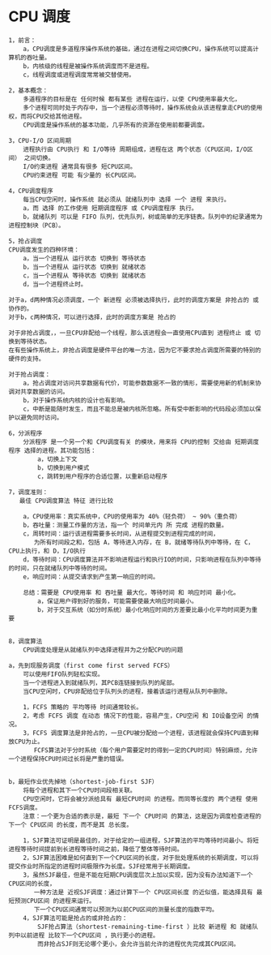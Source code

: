 # CPU 调度
    1，前言：
        a，CPU调度是多道程序操作系统的基础，通过在进程之间切换CPU，操作系统可以提高计算机的吞吐量。
        b，内核级的线程是被操作系统调度而不是进程。
        c，线程调度或进程调度常常被交替使用。

    2，基本概念：
        多道程序的目标是在 任何时候 都有某些 进程在运行，以使 CPU使用率最大化，
        多个进程可同时处于内存中，当一个进程必须等待时，操作系统会从该进程拿走CPU的使用权，而将CPU交给其他进程。
        CPU调度是操作系统的基本功能，几乎所有的资源在使用前都要调度。

    3，CPU-I/O 区间周期
        进程执行由 CPU执行 和 I/O等待 周期组成，进程在这 两个状态（CPU区间，I/O区间） 之间切换。
        I/O约束进程 通常具有很多 短CPU区间。
        CPU约束进程 可能 有少量的 长CPU区间。

    4，CPU调度程序
        每当CPU空闲时，操作系统 就必须从 就绪队列中 选择 一个 进程 来执行。
        a，而 选择 的工作使用 短期调度程序 或 CPU调度程序 执行。
        b，就绪队列 可以是 FIFO 队列，优先队列，树或简单的无序链表。队列中的纪录通常为进程控制块（PCB）。

    5，抢占调度
    CPU调度发生的四种环境：
        a，当一个进程从 运行状态 切换到 等待状态
        b，当一个进程从 运行状态 切换到 就绪状态
        c，当一个进程从 等待状态 切换到 就绪状态
        d，当一个进程终止时。

    对于a，d两种情况必须调度，一个 新进程 必须被选择执行，此时的调度方案是 非抢占的 或 协作的。
    对于b，c两种情况，可以进行选择，此时的调度方案是 抢占的

    对于非抢占调度，，一旦CPU非配给一个线程，那么该进程会一直使用CPU直到 进程终止 或 切换到等待状态。
    在有些操作系统上，非抢占调度是硬件平台的唯一方法，因为它不要求抢占调度所需要的特别的硬件的支持。

    对于抢占调度：
        a，抢占调度对访问共享数据有代价，可能参数数据不一致的情形，需要使用新的机制来协调对共享数据的访问。
        b，对于操作系统内核的设计也有影响。
        c，中断是能随时发生，而且不能总是被内核所忽略。所有受中断影响的代码段必须加以保护以避免同时访问。

    6，分派程序
        分派程序 是一个另一个和 CPU调度有关 的模块，用来将 CPU的控制 交给由 短期调度程序 选择的进程。其功能包括：
            a，切换上下文
            b，切换到用户模式
            c，跳转到用户程序的合适位置，以重新启动程序

    7，调度准则：
       最佳 CPU调度算法 特征 进行比较

        a，CPU使用率：真实系统中，CPU的使用率为 40%（轻负荷） ~ 90%（重负荷）
        b，吞吐量：测量工作量的方法，指一个 时间单元内 所 完成 进程的数量。
        c，周转时间：运行该进程需要多长时间，从进程提交到进程完成的时间，
           为所有时间段之和，包括 A，等待进入内存，在 B，就绪等待队列中等待，在 C，CPU上执行，和 D，I/O执行
        d，等待时间：CPU调度算法并不影响进程运行和执行IO的时间，只影响进程在队列中等待的时间，只在就绪队列中等待的时间。
        e，响应时间：从提交请求到产生第一响应的时间。

        总结：需要是 CPU使用率 和 吞吐量 最大化，等待时间 和 响应时间 最小化。
            a，保证用户得到好的服务，可能需要使最大响应时间最小。
            b，对于交互系统（如分时系统）最小化响应时间的方差要比最小化平均时间更为重要


    8，调度算法
        CPU调度处理是从就绪队列中选择进程并为之分配CPU的问题

    a，先到现服务调度（first come first served FCFS）
        可以使用FIFO队列轻松实现。
        当一个进程进入到就绪队列，其PCB连链接到队列的尾部。
        当CPU空闲时，CPU非配给位于队列头的进程，接着该运行进程从队列中删除。

        1，FCFS 策略的 平均等待 时间通常较长。
        2，考虑 FCFS 调度 在动态 情况下的性能，容易产生，CPU空闲 和 IO设备空闲 的情况。
        3，FCFS 调度算法是非抢占的，一旦CPU被分配给一个进程，该进程就会保持CPU直到释放CPU为止。
           FCFS算法对于分时系统（每个用户需要定时的得到一定的CPU时间）特别麻烦，允许一个进程保持CPU时间过长将是严重的错误。


    b，最短作业优先掉地（shortest-job-first SJF）
        将每个进程和其下一个CPU时间段相关联。
        CPU空闲时，它将会被分派给具有 最短CPU时间 的进程。而同等长度的 两个进程 使用 FCFS调度。
        注意：一个更为合适的表示是，最短 下一个 CPU时间 的算法，这是因为调度检查进程的 下一个 CPU区间 的长度，而不是其 总长度。

        1，SJF算法可证明是最佳的，对于给定的一组进程，SJF算法的平均等待时间最小。将短进程等待时间提前到长进程等待时间之前，降低了整体等待时间。
        2，SJF算法困难是如何直到下一个CPU区间的长度，对于批处理系统的长期调度，可以将提交作业时所指定的进程时间极限作为长度。SJF经常用于长期调度。
        3，虽然SJF最佳，但是不能在短期CPU调度层次上加以实现，因为没有办法知道下一个CPU区间的长度，
           一种方法是 近视SJF调度：通过计算下一个 CPU区间长度 的近似值，能选择具有 最短预测CPU区间 的进程来运行。
           下一个CPU区间通常可以预测为以前CPU区间的测量长度的指数平均。
        4，SJF算法可能是抢占的或非抢占的：
            SJF抢占算法（shortest-remaining-time-first ）比较 新进程 和 就绪队列中以前进程 比较下一个CPU区间 ，执行更小的进程。
            而非抢占SJF则无论哪个更小，会允许当前允许的进程优先完成其CPU区间。

































